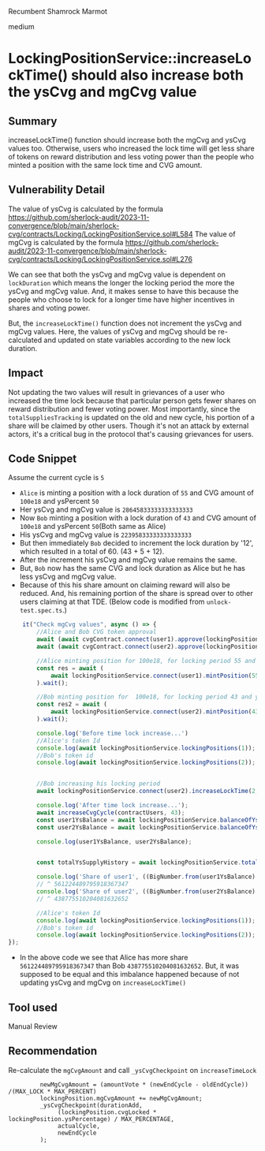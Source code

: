 Recumbent Shamrock Marmot

medium

# LockingPositionService::increaseLockTime()  should also increase both the ysCvg and mgCvg value

## Summary

increaseLockTime() function should increase both the mgCvg and ysCvg values too. Otherwise, users who increased the lock time will get less share of tokens on reward distribution and less voting power than the people who minted a position with the same lock time and CVG amount.

## Vulnerability Detail

The value of ysCvg is calculated by the formula https://github.com/sherlock-audit/2023-11-convergence/blob/main/sherlock-cvg/contracts/Locking/LockingPositionService.sol#L584
The value of mgCvg is calculated by the formula https://github.com/sherlock-audit/2023-11-convergence/blob/main/sherlock-cvg/contracts/Locking/LockingPositionService.sol#L276


We can see that both the ysCvg and mgCvg value is dependent on `lockDuration` which means the longer the locking period the more the ysCvg and mgCvg value. And, it makes sense to have this because the people who choose to lock for a longer time have higher incentives in shares and voting power.

But, the `increaseLockTime()` function does not increment the ysCvg and mgCvg values. Here, the values of ysCvg and mgCvg should be re-calculated and updated on state variables according to the new lock duration.

## Impact
Not updating the two values will result in grievances of a user who increased the time lock because that particular person gets fewer shares on reward distribution and fewer voting power. 
Most importantly, since the `totalSuppliesTracking` is updated on the old and new cycle, his portion of a share will be claimed by other users.
Though it's not an attack by external actors, it's a critical bug in the protocol that's causing grievances for users.

## Code Snippet

Assume the current cycle is `5`

- `Alice` is minting a position with a lock duration of `55` and CVG amount of `100e18` and ysPercent `50`
- Her ysCvg and mgCvg value is `28645833333333333333`
- Now `Bob` minting a position with a lock duration of `43` and CVG amount of `100e18` and ysPercent `50`(Both same as Alice)
- His ysCvg and mgCvg value is `22395833333333333333`
- But then immediately `Bob` decided to increment the lock duration by '12', which resulted in a total of 60. (43 + 5 + 12).
- After the increment his ysCvg and mgCvg value remains the same.
- But, `Bob` now has the same CVG and lock duration as Alice but he has less ysCvg and mgCvg value.
- Because of this his share amount on claiming reward will also be reduced. And, his remaining portion of the share is spread over to other users claiming at that TDE.
(Below code is modified from `unlock-test.spec.ts`.)
```js
    it("Check mgCvg values", async () => {
        //Alice and Bob CVG token approval
        await (await cvgContract.connect(user1).approve(lockingPositionService, LOCKING_POSITIONS[0].cvgAmount)).wait();
        await (await cvgContract.connect(user2).approve(lockingPositionService, LOCKING_POSITIONS[0].cvgAmount)).wait();

        //Alice minting position for 100e18, for locking period 55 and ysPercent is 50
        const res = await (
            await lockingPositionService.connect(user1).mintPosition(55, LOCKING_POSITIONS[0].cvgAmount, 50, user1, true)
        ).wait();

        //Bob minting position for  100e18, for locking period 43 and ysPercent is 50
        const res2 = await (
            await lockingPositionService.connect(user2).mintPosition(43, LOCKING_POSITIONS[0].cvgAmount, 50, user2, true)
        ).wait();

        console.log('Before time lock increase...')
        //Alice's token Id
        console.log(await lockingPositionService.lockingPositions(1)); //lastEndCycle: 60, mgCvgAmount: 28645833333333333333
        //Bob's token id
        console.log(await lockingPositionService.lockingPositions(2)); //lastEndCycle: 48, mgCvgAmount: 22395833333333333333


        //Bob increasing his locking period
        await lockingPositionService.connect(user2).increaseLockTime(2, 12);

        console.log('After time lock increase...');
        await increaseCvgCycle(contractUsers, 43);
        const user1YsBalance = await lockingPositionService.balanceOfYsCvgAt(1, 36);
        const user2YsBalance = await lockingPositionService.balanceOfYsCvgAt(2, 36);

        console.log(user1YsBalance, user2YsBalance);


        const totalYsSupplyHistory = await lockingPositionService.totalSupplyYsCvgHistories(36);

        console.log('Share of user1', ((BigNumber.from(user1YsBalance).mul(ethers.parseUnits('10', 20))).div(BigNumber.from(totalYsSupplyHistory))).toString())
        // ^ 561224489795918367347
        console.log('Share of user2', ((BigNumber.from(user2YsBalance).mul(ethers.parseUnits('10', 20))).div(BigNumber.from(totalYsSupplyHistory))).toString())
        // ^ 438775510204081632652

        //Alice's token Id
        console.log(await lockingPositionService.lockingPositions(1)); //lastEndCycle: 60, mgCvgAmount: 28645833333333333333
        //Bob's token id
        console.log(await lockingPositionService.lockingPositions(2)); //lastEndCycle: 60, mgCvgAmount: 22395833333333333333
});
```
- In the above code we see that Alice has more share `561224489795918367347` than Bob `438775510204081632652`. But, it was supposed to be equal and this imbalance happened because of not updating ysCvg and mgCvg on `increaseLockTime()`

## Tool used

Manual Review

## Recommendation

Re-calculate the `mgCvgAmount` and call `_ysCvgCheckpoint` on `increaseTimeLock`
```solidity
         newMgCvgAmount = (amountVote * (newEndCycle - oldEndCycle)) /(MAX_LOCK * MAX_PERCENT)
         lockingPosition.mgCvgAmount += newMgCvgAmount;
         _ysCvgCheckpoint(durationAdd, 
              (lockingPosition.cvgLocked * lockingPosition.ysPercentage) / MAX_PERCENTAGE,
              actualCycle,
              newEndCycle
         );
```
